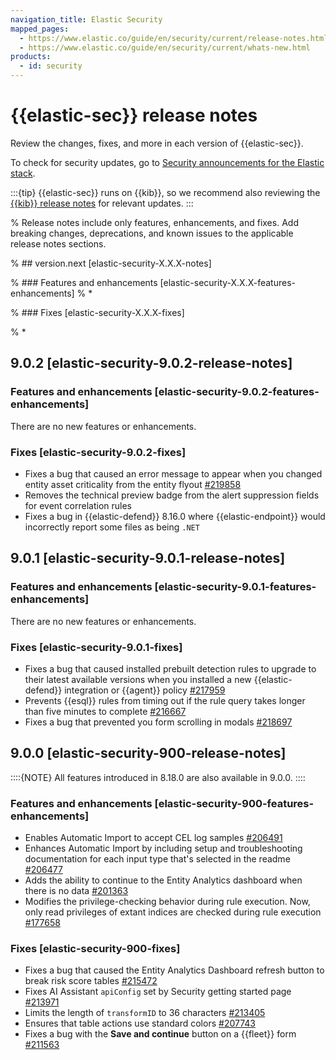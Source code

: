 ```yaml
---
navigation_title: Elastic Security
mapped_pages:
  - https://www.elastic.co/guide/en/security/current/release-notes.html
  - https://www.elastic.co/guide/en/security/current/whats-new.html
products:
  - id: security
---
```

# {{elastic-sec}} release notes

Review the changes, fixes, and more in each version of {{elastic-sec}}.

To check for security updates, go to [Security announcements for the Elastic stack](https://discuss.elastic.co/c/announcements/security-announcements/31).

:::{tip}
{{elastic-sec}} runs on {{kib}}, so we recommend also reviewing the [{{kib}} release notes](kibana://release-notes/index.md) for relevant updates.
:::

% Release notes include only features, enhancements, and fixes. Add breaking changes, deprecations, and known issues to the applicable release notes sections.

% ## version.next [elastic-security-X.X.X-notes]

% ### Features and enhancements [elastic-security-X.X.X-features-enhancements]
% *

% ### Fixes [elastic-security-X.X.X-fixes]

% *

## 9.0.2 [elastic-security-9.0.2-release-notes]

### Features and enhancements [elastic-security-9.0.2-features-enhancements]
There are no new features or enhancements.

### Fixes [elastic-security-9.0.2-fixes]
* Fixes a bug that caused an error message to appear when you changed entity asset criticality from the entity flyout [#219858]({{kib-pull}}219858)
* Removes the technical preview badge from the alert suppression fields for event correlation rules
* Fixes a bug in {{elastic-defend}} 8.16.0 where {{elastic-endpoint}} would incorrectly report some files as being `.NET`

## 9.0.1 [elastic-security-9.0.1-release-notes]

### Features and enhancements [elastic-security-9.0.1-features-enhancements]
There are no new features or enhancements.

### Fixes [elastic-security-9.0.1-fixes]
* Fixes a bug that caused installed prebuilt detection rules to upgrade to their latest available versions when you installed a new {{elastic-defend}} integration or {{agent}} policy [#217959]({{kib-pull}}217959)
* Prevents {{esql}} rules from timing out if the rule query takes longer than five minutes to complete [#216667]({{kib-pull}}216667)
* Fixes a bug that prevented you form scrolling in modals [#218697]({{kib-pull}}218697)

## 9.0.0 [elastic-security-900-release-notes]

::::{NOTE}
All features introduced in 8.18.0 are also available in 9.0.0.
::::

### Features and enhancements [elastic-security-900-features-enhancements]
* Enables Automatic Import to accept CEL log samples [#206491]({{kib-pull}}206491)
* Enhances Automatic Import by including setup and troubleshooting documentation for each input type that's selected in the readme [#206477]({{kib-pull}}206477)
* Adds the ability to continue to the Entity Analytics dashboard when there is no data [#201363]({{kib-pull}}201363)
* Modifies the privilege-checking behavior during rule execution. Now, only read privileges of extant indices are checked during rule execution [#177658]({{kib-pull}}177658)


### Fixes [elastic-security-900-fixes]
* Fixes a bug that caused the Entity Analytics Dashboard refresh button to break risk score tables [#215472]({{kib-pull}}215472)
* Fixes AI Assistant `apiConfig` set by Security getting started page [#213971]({{kib-pull}}213971)
* Limits the length of `transformID` to 36 characters [#213405]({{kib-pull}}213405)
* Ensures that table actions use standard colors [#207743]({{kib-pull}}207743)
* Fixes a bug with the **Save and continue** button on a {{fleet}} form [#211563]({{kib-pull}}211563)

